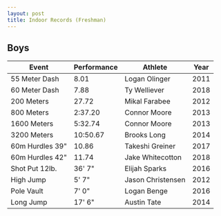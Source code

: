 ```yaml
---
layout: post
title: Indoor Records (Freshman)
---
```

## Boys

| Event           | Performance | Athlete           | Year |
| --------------- | ----------- | ----------------- | ---- |
| 55 Meter Dash   | 8.01        | Logan Olinger     | 2011 |
| 60 Meter Dash   | 7.88        | Ty Welliever      | 2018 |
| 200 Meters      | 27.72       | Mikal Farabee     | 2012 |
| 800 Meters      | 2:37.20     | Connor Moore      | 2013 |
| 1600 Meters     | 5:32.74     | Connor Moore      | 2013 |
| 3200 Meters     | 10:50.67    | Brooks Long       | 2014 |
| 60m Hurdles 39" | 10.86       | Takeshi Greiner   | 2017 |
| 60m Hurdles 42" | 11.74       | Jake Whitecotton  | 2018 |
| Shot Put 12lb.  | 36' 7"      | Elijah Sparks     | 2016 |
| High Jump       | 5' 7"       | Jason Christensen | 2012 |
| Pole Vault      | 7' 0"       | Logan Benge       | 2016 |
| Long Jump       | 17' 6"      | Austin Tate       | 2014 |
